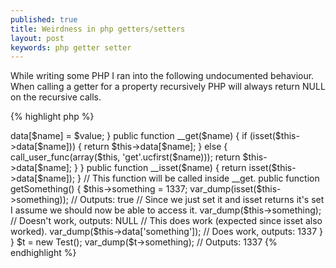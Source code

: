 ```yaml
---
published: true
title: Weirdness in php getters/setters
layout: post
keywords: php getter setter
---
```


While writing some PHP I ran into the following undocumented behaviour. When calling a getter for a property recursively PHP will always return NULL on the recursive calls.

{% highlight php %}
<?

class Test {
  private $data = array();

  public function __set($name, $value) {
    $this->data[$name] = $value;
  }

  public function __get($name) {
    if (isset($this->data[$name])) {
      return $this->data[$name];
    } else {
      call_user_func(array($this, 'get'.ucfirst($name)));

      return $this->data[$name];
    }
  }

  public function __isset($name) {
    return isset($this->data[$name]);
  }


  // This function will be called inside __get.
  public function getSomething() {
    $this->something = 1337;

    var_dump(isset($this->something)); // Outputs: true


    // Since we just set it and isset returns it's set I assume we should now be able to access it.
    var_dump($this->something); // Doesn't work, outputs: NULL


    // This does work (expected since isset also worked).
    var_dump($this->data['something']); // Does work, outputs: 1337
  }
}


$t = new Test();

var_dump($t->something); // Outputs: 1337
{% endhighlight %}

